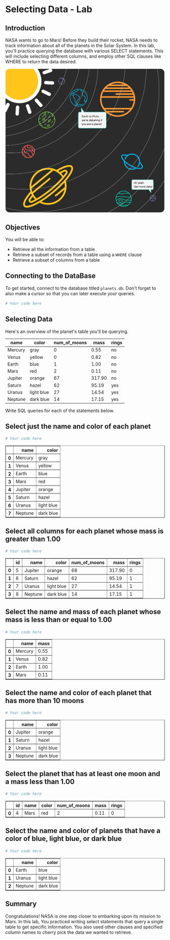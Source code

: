 
# Selecting Data - Lab


## Introduction 

NASA wants to go to Mars! Before they build their rocket, NASA needs to track information about all of the planets in the Solar System. In this lab, you'll practice querying the database with various SELECT statements. This will include selecting different columns, and employ other SQL clauses like WHERE to return the data desired.

<img src="./images/planets.png" width="600">

## Objectives
You will be able to:
* Retrieve all the information from a table
* Retrieve a subset of records from a table using a `WHERE` clause
* Retrieve a subset of columns from a table

## Connecting to the DataBase

To get started, connect to the database titled `planets.db`. Don't forget to also make a cursor so that you can later execute your queries.


```python
# Your code here
```

## Selecting Data

Here's an overview of the planet's table you'll be querying.

|name   |color |num_of_moons|mass|rings|
|-------|-------|-------|-------|-------|
|Mercury|gray   |0      |0.55   |no     |
|Venus  |yellow |0      |0.82   |no     |
|Earth  |blue   |1      |1.00   |no     |
|Mars   |red    |2      |0.11   |no     |
|Jupiter|orange |67     |317.90 |no     |
|Saturn |hazel  |62     |95.19  |yes    |
|Uranus |light blue|27  |14.54  |yes    |
|Neptune|dark blue|14   |17.15  |yes    |

Write SQL queries for each of the statements below.

## Select just the name and color of each planet


```python
# Your code here
```




<div>
<style scoped>
    .dataframe tbody tr th:only-of-type {
        vertical-align: middle;
    }

    .dataframe tbody tr th {
        vertical-align: top;
    }

    .dataframe thead th {
        text-align: right;
    }
</style>
<table border="1" class="dataframe">
  <thead>
    <tr style="text-align: right;">
      <th></th>
      <th>name</th>
      <th>color</th>
    </tr>
  </thead>
  <tbody>
    <tr>
      <th>0</th>
      <td>Mercury</td>
      <td>gray</td>
    </tr>
    <tr>
      <th>1</th>
      <td>Venus</td>
      <td>yellow</td>
    </tr>
    <tr>
      <th>2</th>
      <td>Earth</td>
      <td>blue</td>
    </tr>
    <tr>
      <th>3</th>
      <td>Mars</td>
      <td>red</td>
    </tr>
    <tr>
      <th>4</th>
      <td>Jupiter</td>
      <td>orange</td>
    </tr>
    <tr>
      <th>5</th>
      <td>Saturn</td>
      <td>hazel</td>
    </tr>
    <tr>
      <th>6</th>
      <td>Uranus</td>
      <td>light blue</td>
    </tr>
    <tr>
      <th>7</th>
      <td>Neptune</td>
      <td>dark blue</td>
    </tr>
  </tbody>
</table>
</div>



## Select all columns for each planet whose mass is greater than 1.00



```python
# Your code here
```




<div>
<style scoped>
    .dataframe tbody tr th:only-of-type {
        vertical-align: middle;
    }

    .dataframe tbody tr th {
        vertical-align: top;
    }

    .dataframe thead th {
        text-align: right;
    }
</style>
<table border="1" class="dataframe">
  <thead>
    <tr style="text-align: right;">
      <th></th>
      <th>id</th>
      <th>name</th>
      <th>color</th>
      <th>num_of_moons</th>
      <th>mass</th>
      <th>rings</th>
    </tr>
  </thead>
  <tbody>
    <tr>
      <th>0</th>
      <td>5</td>
      <td>Jupiter</td>
      <td>orange</td>
      <td>68</td>
      <td>317.90</td>
      <td>0</td>
    </tr>
    <tr>
      <th>1</th>
      <td>6</td>
      <td>Saturn</td>
      <td>hazel</td>
      <td>62</td>
      <td>95.19</td>
      <td>1</td>
    </tr>
    <tr>
      <th>2</th>
      <td>7</td>
      <td>Uranus</td>
      <td>light blue</td>
      <td>27</td>
      <td>14.54</td>
      <td>1</td>
    </tr>
    <tr>
      <th>3</th>
      <td>8</td>
      <td>Neptune</td>
      <td>dark blue</td>
      <td>14</td>
      <td>17.15</td>
      <td>1</td>
    </tr>
  </tbody>
</table>
</div>



## Select the name and mass of each planet whose mass is less than or equal to 1.00


```python
# Your code here
```




<div>
<style scoped>
    .dataframe tbody tr th:only-of-type {
        vertical-align: middle;
    }

    .dataframe tbody tr th {
        vertical-align: top;
    }

    .dataframe thead th {
        text-align: right;
    }
</style>
<table border="1" class="dataframe">
  <thead>
    <tr style="text-align: right;">
      <th></th>
      <th>name</th>
      <th>mass</th>
    </tr>
  </thead>
  <tbody>
    <tr>
      <th>0</th>
      <td>Mercury</td>
      <td>0.55</td>
    </tr>
    <tr>
      <th>1</th>
      <td>Venus</td>
      <td>0.82</td>
    </tr>
    <tr>
      <th>2</th>
      <td>Earth</td>
      <td>1.00</td>
    </tr>
    <tr>
      <th>3</th>
      <td>Mars</td>
      <td>0.11</td>
    </tr>
  </tbody>
</table>
</div>



## Select the name and color of each planet that has more than 10 moons


```python
# Your code here
```




<div>
<style scoped>
    .dataframe tbody tr th:only-of-type {
        vertical-align: middle;
    }

    .dataframe tbody tr th {
        vertical-align: top;
    }

    .dataframe thead th {
        text-align: right;
    }
</style>
<table border="1" class="dataframe">
  <thead>
    <tr style="text-align: right;">
      <th></th>
      <th>name</th>
      <th>color</th>
    </tr>
  </thead>
  <tbody>
    <tr>
      <th>0</th>
      <td>Jupiter</td>
      <td>orange</td>
    </tr>
    <tr>
      <th>1</th>
      <td>Saturn</td>
      <td>hazel</td>
    </tr>
    <tr>
      <th>2</th>
      <td>Uranus</td>
      <td>light blue</td>
    </tr>
    <tr>
      <th>3</th>
      <td>Neptune</td>
      <td>dark blue</td>
    </tr>
  </tbody>
</table>
</div>



## Select the planet that has at least one moon and a mass less than 1.00


```python
# Your code here
```




<div>
<style scoped>
    .dataframe tbody tr th:only-of-type {
        vertical-align: middle;
    }

    .dataframe tbody tr th {
        vertical-align: top;
    }

    .dataframe thead th {
        text-align: right;
    }
</style>
<table border="1" class="dataframe">
  <thead>
    <tr style="text-align: right;">
      <th></th>
      <th>id</th>
      <th>name</th>
      <th>color</th>
      <th>num_of_moons</th>
      <th>mass</th>
      <th>rings</th>
    </tr>
  </thead>
  <tbody>
    <tr>
      <th>0</th>
      <td>4</td>
      <td>Mars</td>
      <td>red</td>
      <td>2</td>
      <td>0.11</td>
      <td>0</td>
    </tr>
  </tbody>
</table>
</div>



## Select the name and color of planets that have a color of blue, light blue, or dark blue


```python
# Your code here
```




<div>
<style scoped>
    .dataframe tbody tr th:only-of-type {
        vertical-align: middle;
    }

    .dataframe tbody tr th {
        vertical-align: top;
    }

    .dataframe thead th {
        text-align: right;
    }
</style>
<table border="1" class="dataframe">
  <thead>
    <tr style="text-align: right;">
      <th></th>
      <th>name</th>
      <th>color</th>
    </tr>
  </thead>
  <tbody>
    <tr>
      <th>0</th>
      <td>Earth</td>
      <td>blue</td>
    </tr>
    <tr>
      <th>1</th>
      <td>Uranus</td>
      <td>light blue</td>
    </tr>
    <tr>
      <th>2</th>
      <td>Neptune</td>
      <td>dark blue</td>
    </tr>
  </tbody>
</table>
</div>



## Summary

Congratulations! NASA is one step closer to embarking upon its mission to Mars. In this lab, You practiced writing select statements that query a single table to get specific information. You also used other clauses and specified column names to cherry pick the data we wanted to retrieve. 
